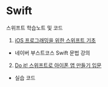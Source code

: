 # Swift

스위프트 학습노트 및 코드

1. [iOS 프로그래밍을 위한 스위프트 기초](https://github.com/oikosohn/Swift/tree/master/iOS%20%ED%94%84%EB%A1%9C%EA%B7%B8%EB%9E%98%EB%B0%8D%EC%9D%84%20%EC%9C%84%ED%95%9C%20%EC%8A%A4%EC%9C%84%ED%94%84%ED%8A%B8%20%EA%B8%B0%EC%B4%88)
  - 네이버 부스트코스 Swift 문법 강의

2. [Do it! 스위프트로 아이폰 앱 만들기 입문](https://github.com/oikosohn/Swift/tree/master/%EC%95%84%EC%9D%B4%ED%8F%B0%20%EC%95%B1%20%EB%A7%8C%EB%93%A4%EA%B8%B0)
  - 실습 코드
